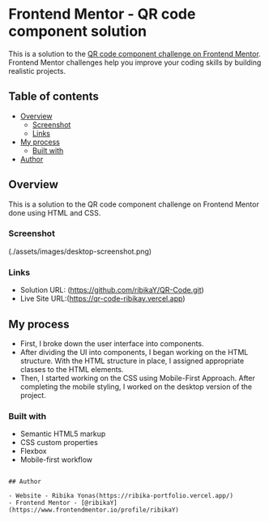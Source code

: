 # Frontend Mentor - QR code component solution

This is a solution to the [QR code component challenge on Frontend Mentor](https://www.frontendmentor.io/challenges/qr-code-component-iux_sIO_H). Frontend Mentor challenges help you improve your coding skills by building realistic projects. 

## Table of contents

- [Overview](#overview)
  - [Screenshot](#screenshot)
  - [Links](#links)
- [My process](#my-process)
  - [Built with](#built-with)
- [Author](#author)


## Overview
This is a solution to the QR code component challenge on Frontend Mentor done using HTML and CSS. 

### Screenshot
(./assets/images/desktop-screenshot.png)


### Links

- Solution URL: (https://github.com/ribikaY/QR-Code.git)
- Live Site URL:(https://qr-code-ribikay.vercel.app)

## My process

- First, I broke down the user interface into components. 
- After dividing the UI into components, I began working on the HTML structure. With the HTML structure in place, I assigned appropriate classes to the HTML elements.
- Then, I started working on the CSS using Mobile-First Approach. After completing the mobile styling, I worked on the desktop version of the project.

### Built with

- Semantic HTML5 markup
- CSS custom properties
- Flexbox
- Mobile-first workflow

```

## Author

- Website - Ribika Yonas(https://ribika-portfolio.vercel.app/)
- Frontend Mentor - [@ribikaY](https://www.frontendmentor.io/profile/ribikaY)
